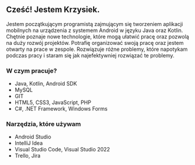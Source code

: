 ## Cześć! Jestem Krzysiek. 

Jestem początkującym programistą zajmującym się tworzeniem aplikacji mobilnych na urządzenia z systemem Android w języku Java oraz Kotlin. Chętnie poznaje nowe technologie, które mogą ułatwić pracę oraz pozwolą na duży rozwój projektów. Potrafię organizować swoją pracę oraz jestem otwarty na prace w zespole. Rozwiązuje różne problemy, które napotykam podczas pracy i staram się jak najefektywniej rozwiązać te problemy.

### W czym pracuje?
- Java, Kotlin, Android SDK
- MySQL
- GIT
- HTML5, CSS3, JavaScript, PHP
- C#, .NET Framework, Windows Forms

### Narzędzia, które używam
- Android Studio
- IntelliJ Idea
- Visual Studio Code, Visual Studio 2022
- Trello, Jira
